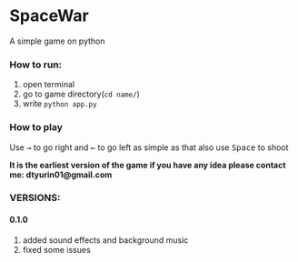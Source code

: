 # SpaceWar
A simple game on python

 ### How to run: ###
 1. open terminal
 2. go to game directory(`cd name/`)
 3. write `python app.py`
 
  ### How to play ###
  
  Use <kbd>→</kbd> to go right and <kbd>←</kbd> to go left as simple as that also use <kbd>Space</kbd> to shoot
  
   __It is the earliest version of the game if you have any idea please contact me: dtyurin01@gmail.com__ 
  
  
  ### VERSIONS: ###
   #### 0.1.0 ###
 1. added sound effects and background music
 2. fixed some issues 
  
